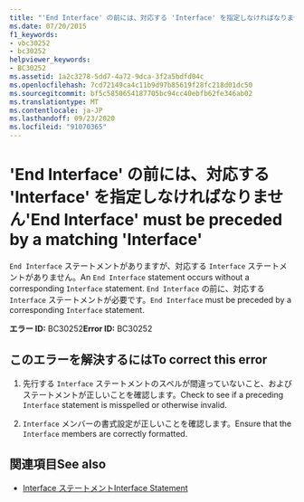 ```yaml
---
title: "'End Interface' の前には、対応する 'Interface' を指定しなければなりません"
ms.date: 07/20/2015
f1_keywords:
- vbc30252
- bc30252
helpviewer_keywords:
- BC30252
ms.assetid: 1a2c3278-5dd7-4a72-9dca-3f2a5bdfd04c
ms.openlocfilehash: 7cd72149ca4c11b9d97b85619f28fc218d01dc50
ms.sourcegitcommit: bf5c5850654187705bc94cc40ebfb62fe346ab02
ms.translationtype: MT
ms.contentlocale: ja-JP
ms.lasthandoff: 09/23/2020
ms.locfileid: "91070365"
---
```

# <a name="end-interface-must-be-preceded-by-a-matching-interface"></a><span data-ttu-id="65827-102">'End Interface' の前には、対応する 'Interface' を指定しなければなりません</span><span class="sxs-lookup"><span data-stu-id="65827-102">'End Interface' must be preceded by a matching 'Interface'</span></span>

<span data-ttu-id="65827-103">`End Interface` ステートメントがありますが、対応する `Interface` ステートメントがありません。</span><span class="sxs-lookup"><span data-stu-id="65827-103">An `End Interface` statement occurs without a corresponding `Interface` statement.</span></span> <span data-ttu-id="65827-104">`End Interface` の前に、対応する `Interface` ステートメントが必要です。</span><span class="sxs-lookup"><span data-stu-id="65827-104">`End Interface` must be preceded by a corresponding `Interface` statement.</span></span>  
  
 <span data-ttu-id="65827-105">**エラー ID:** BC30252</span><span class="sxs-lookup"><span data-stu-id="65827-105">**Error ID:** BC30252</span></span>  
  
## <a name="to-correct-this-error"></a><span data-ttu-id="65827-106">このエラーを解決するには</span><span class="sxs-lookup"><span data-stu-id="65827-106">To correct this error</span></span>  
  
1. <span data-ttu-id="65827-107">先行する `Interface` ステートメントのスペルが間違っていないこと、およびステートメントが正しいことを確認します。</span><span class="sxs-lookup"><span data-stu-id="65827-107">Check to see if a preceding `Interface` statement is misspelled or otherwise invalid.</span></span>  
  
2. <span data-ttu-id="65827-108">`Interface` メンバーの書式設定が正しいことを確認します。</span><span class="sxs-lookup"><span data-stu-id="65827-108">Ensure that the `Interface` members are correctly formatted.</span></span>  
  
## <a name="see-also"></a><span data-ttu-id="65827-109">関連項目</span><span class="sxs-lookup"><span data-stu-id="65827-109">See also</span></span>

- [<span data-ttu-id="65827-110">Interface ステートメント</span><span class="sxs-lookup"><span data-stu-id="65827-110">Interface Statement</span></span>](../language-reference/statements/interface-statement.md)
